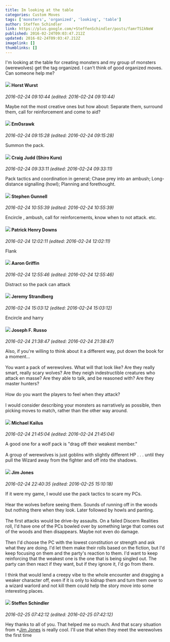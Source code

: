 ```yaml
---
title: Im looking at the table
categories: Custom Moves
tags: ['monsters', 'organized', 'looking', 'table']
author: Steffen Schindler
link: https://plus.google.com/+SteffenSchindler/posts/famrTS1kNeW
published: 2016-02-24T09:03:47.212Z
updated: 2016-02-24T09:03:47.212Z
imagelink: []
thumblinks: []
---
```


I&#39;m looking at the table for creating monsters and my group of monsters (werewolves) get the tag organized. I can&#39;t think of good organized moves. Can someone help me? 
<div id='comment z135w3zphyn4wlpja04cdnbhsnyygloysh0'>
  <h4><img src='{{site.baseurl}}//images/avatars/100166690471780012764_photo.jpg'> Horst Wurst</h4>
      <p><cite>2016-02-24 09:10:44 (edited: 2016-02-24 09:10:44)</cite></p>
        <p>Maybe not the most creative ones but how about: Separate them, surround them, call for reinforcement and come to aid?</p>
</div>
        

<div id='comment z135w3zphyn4wlpja04cdnbhsnyygloysh0'>
  <h4><img src='{{site.baseurl}}//images/avatars/100606522533840157681_photo.jpg'> Em0srawk</h4>
      <p><cite>2016-02-24 09:15:28 (edited: 2016-02-24 09:15:28)</cite></p>
        <p>Summon the pack.</p>
</div>
        

<div id='comment z135w3zphyn4wlpja04cdnbhsnyygloysh0'>
  <h4><img src='{{site.baseurl}}//images/avatars/102973141371346364848_photo.jpg'> Craig Judd (Shiro Kuro)</h4>
      <p><cite>2016-02-24 09:33:11 (edited: 2016-02-24 09:33:11)</cite></p>
        <p>Pack tactics and coordination in general; Chase prey into an ambush; Long-distance signalling (howl); Planning and forethought.</p>
</div>
        

<div id='comment z135w3zphyn4wlpja04cdnbhsnyygloysh0'>
  <h4><img src='{{site.baseurl}}//images/avatars/110465856174742482378_photo.jpg'> Stephen Gunnell</h4>
      <p><cite>2016-02-24 10:55:39 (edited: 2016-02-24 10:55:39)</cite></p>
        <p>Encircle , ambush, call for reinforcements, know when to not attack. etc.</p>
</div>
        

<div id='comment z135w3zphyn4wlpja04cdnbhsnyygloysh0'>
  <h4><img src='{{site.baseurl}}//images/avatars/110480132212863692845_photo.jpg'> Patrick Henry Downs</h4>
      <p><cite>2016-02-24 12:02:11 (edited: 2016-02-24 12:02:11)</cite></p>
        <p>Flank</p>
</div>
        

<div id='comment z135w3zphyn4wlpja04cdnbhsnyygloysh0'>
  <h4><img src='{{site.baseurl}}//images/avatars/103667855585775066713_photo.jpg'> Aaron Griffin</h4>
      <p><cite>2016-02-24 12:55:46 (edited: 2016-02-24 12:55:46)</cite></p>
        <p>Distract so the pack can attack</p>
</div>
        

<div id='comment z135w3zphyn4wlpja04cdnbhsnyygloysh0'>
  <h4><img src='{{site.baseurl}}//images/avatars/102595580176380683252_photo.jpg'> Jeremy Strandberg</h4>
      <p><cite>2016-02-24 15:03:12 (edited: 2016-02-24 15:03:12)</cite></p>
        <p>Encircle and harry</p>
</div>
        

<div id='comment z135w3zphyn4wlpja04cdnbhsnyygloysh0'>
  <h4><img src='{{site.baseurl}}//images/avatars/115855678651779869594_photo.jpg'> Joseph F. Russo</h4>
      <p><cite>2016-02-24 21:38:47 (edited: 2016-02-24 21:38:47)</cite></p>
        <p>Also, if you&#39;re willing to think about it a different way, put down the book for a moment...<br /><br />You want a pack of werewolves. What will that look like? Are they really smart, really scary wolves? Are they neigh indestructible creatures who attack en masse? Are they able to talk, and be reasoned with? Are they master hunters?<br /><br />How do you want the players to feel when they attack?<br /><br />I would consider describing your monsters as narratively as possible, then picking moves to match, rather than the other way around.</p>
</div>
        

<div id='comment z135w3zphyn4wlpja04cdnbhsnyygloysh0'>
  <h4><img src='{{site.baseurl}}//images/avatars/114493035025354983838_photo.jpg'> Michael Kailus</h4>
      <p><cite>2016-02-24 21:45:04 (edited: 2016-02-24 21:45:04)</cite></p>
        <p>A good one for a wolf pack is &quot;drag off their weakest member.&quot; <br /><br />A group of werewolves is just goblins with slightly different HP . . . until they pull the Wizard away from the fighter and off into the shadows.</p>
</div>
        

<div id='comment z135w3zphyn4wlpja04cdnbhsnyygloysh0'>
  <h4><img src='{{site.baseurl}}//images/avatars/114075227630675466545_photo.jpg'> Jim Jones</h4>
      <p><cite>2016-02-24 22:40:35 (edited: 2016-02-25 15:10:18)</cite></p>
        <p>If it were my game, I would use the pack tactics to scare my PCs.<br /><br />Hear the wolves before seeing them. Sounds of running off in the woods but nothing there when they look. Later followed by howls and panting.<br /><br />The first attacks would be drive-by assaults. On a failed Discern Realities roll, I&#39;d have one of the PCs bowled over by something large that comes out of the woods and then disappears. Maybe not even do damage.<br /><br />Then I&#39;d choose the PC with the lowest constitution or strength and ask what they are doing. I&#39;d let them make their rolls based on the fiction, but I&#39;d keep focusing on them and the party&#39;s reaction to them. I&#39;d want to keep reinforcing that the weakest one is the one that is being singled out. The party can then react if they want, but if they ignore it, I&#39;d go from there.<br /><br />I think that would lend a creepy vibe to the whole encounter and dragging a weaker character off, even if it is only to kidnap them and turn them over to a wizard warlord and not kill them could help the story move into some interesting places.</p>
</div>
        

<div id='comment z135w3zphyn4wlpja04cdnbhsnyygloysh0'>
  <h4><img src='{{site.baseurl}}//images/avatars/106275883648292700771_photo.jpg'> Steffen Schindler</h4>
      <p><cite>2016-02-25 07:42:12 (edited: 2016-02-25 07:42:12)</cite></p>
        <p>Hey thanks to all of you. That helped me so much. And that scary situation from <span class="proflinkWrapper"><span class="proflinkPrefix">+</span><a class="proflink" href="https://plus.google.com/114075227630675466545" oid="114075227630675466545">Jim Jones</a></span> is really cool. I&#39;ll use that when they meet the werewolves the first time</p>
</div>
        